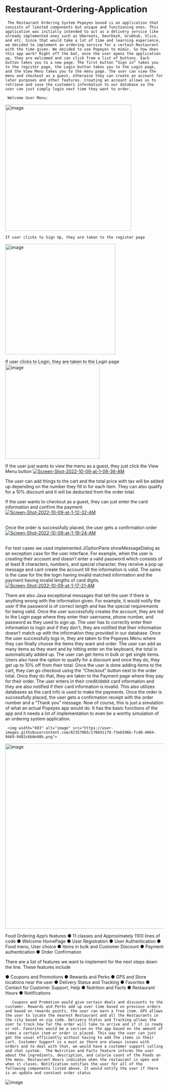 # Restaurant-Ordering-Application

     The Restaurant Ordering System Popeyes based is an application that consists of limited components but unique and functioning ones. This application was initially intended to act as a delivery service like already implemented ones such as Ubereats, DoorDash, Grubhub, Slice, and etc. Since that would take a lot of time and learning experience, we decided to implement an ordering service for a certain Restaurant with the time given. We decided to use Popeyes to mimic. So how does this app work? Right off the bat, once the user opens the application up, they are welcomed and can click from a list of buttons. Each button takes you to a new page. The first button “Sign in” takes you to the register page, the Login button takes you to the Login page, and the View Menu takes you to the menu page. The user can view the menu and checkout as a guest, otherwise they can create an account for later purposes and other features. Creating an account allows us to retrieve and save the customers information to our database so the user can just simply login next time they want to order.
     
     Welcome User Menu:
  <img width="400" alt="image" src="https://user-images.githubusercontent.com/82357065/194375607-442c029d-1a69-4357-bb41-5939ed3f0d28.png">
  
    If user clicks to Sign Up, they are taken to the register page
<img width="350" alt="image" src="https://i.postimg.cc/Nj6c2dWG/Screen-Shot-2022-10-06-at-1-10-34-PM.png">

   If user clicks to Login, they are taken to the Login page
   <img width="300" alt="image" src="https://i.postimg.cc/66fbZDQm/Screen-Shot-2022-10-06-at-2-54-02-PM.png">
 
 If the user just wants to view the menu as a guest, they just click the View Menu button
 <a href='https://postimg.cc/4HJyGSFz' target='_blank'><img src='https://i.postimg.cc/nrmD484w/Screen-Shot-2022-10-09-at-1-08-36-AM.png' border='0' alt='Screen-Shot-2022-10-09-at-1-08-36-AM'/></a>
 
 The user can add things to the cart and the total price with tax will be added up depending on the number they fill in for each item. They can also qualify for a 10% discount and it will be deducted from the order total.
 
 If the user wants to checkout as a guest, they can just enter the card information and confirm the payment
<a href='https://postimg.cc/vch94WrY' target='_blank'><img src='https://i.postimg.cc/SxFGtdjM/Screen-Shot-2022-10-09-at-1-12-32-AM.png' border='0' alt='Screen-Shot-2022-10-09-at-1-12-32-AM'/></a><br /></a><br />

Once the order is successfully placed, the user gets a confirmation order
<a href='https://postimages.org/' target='_blank'><img src='https://i.postimg.cc/4dYgFsFw/Screen-Shot-2022-10-09-at-1-19-24-AM.png' border='0' alt='Screen-Shot-2022-10-09-at-1-19-24-AM'/></a><br /></a><br />

For test cases we used implemented JOptionPane.showMessageDialog as an exception case for the user interface.
For example, when the user is creating their account and doesn’t enter a valid password which consists of at least 8 characters, numbers, and special character, they receive a pop up message and cant create the account till the information is valid. The same is the case for the the login having invalid matched information and the payment having invalid lengths of card digits.
<a href='https://postimg.cc/bGmpbw62' target='_blank'><img src='https://i.postimg.cc/G2C2WBGz/Screen-Shot-2022-10-09-at-1-17-21-AM.png' border='0' alt='Screen-Shot-2022-10-09-at-1-17-21-AM'/></a>

  There are also Java exceptional messages that tell the user if there is anything wrong with the information given. For example, it would notify the user if the password is of correct length and has the special requirements for being valid. Once the user successfully creates the account, they are led to the Login page where they enter their username, phone number, and password as they used to sign up. The user has to correctly enter their information to login and if they don't, they are notified that their information doesn’t match up with the information they provided in our database. Once the user successfully logs in, they are taken to the Popeyes Menu where they can finally choose the items they want and order. The user can add as many items as they want and by hitting enter on the keyboard, the total is automatically added up. The user can get items in bulk or get single items. Users also have the option to qualify for a discount and once they do, they get up to 10% off from their total. Once the user is done adding items to the cart, they can go checkout using the “Checkout” button next to the order total. Once they do that, they are taken to the Payment page where they pay for their order. The user enters in their credit/debit card information and they are also notified if their card information is invalid. This also utilizes databases as the card info is used to make the payments. Once the order is successfully placed, the user gets a confirmation receipt with the order number and a “Thank you” message. Now of course, this is just a simulation of what an actual Popeyes app would do. It has the basic functions of the app and it needs a lot of implementation to even be a worthy simulation of an ordering system application. 
     
     <img width="603" alt="image" src="https://user-images.githubusercontent.com/82357065/170841179-73eb596b-fcd0-4064-9469-9402c6b8e98b.png">
<img width="587" alt="image" src="https://user-images.githubusercontent.com/82357065/170841186-0217e703-fef5-4511-be72-a58e17af0f3c.png">


Food Ordering App’s features
●	11 classes and Approximately 1100 lines of code
●	Welcome HomePage
●	User Registration 
●	User Authentication
●	Food menu, User choice
●	Items in bulk and Customer Discount
●	Payment authentication
●	Order Confirmation

There are a list of features we want to implement for the next steps down the line.
These features include

●	Coupons and Promotions
●	Rewards and Perks
●	GPS and Store locations near the user
●	Delivery Status and Tracking
●	Favorites
●	Contact for Customer Support, Help
●	Nutrition and Facts
●	Restaurant Hours
●	Notifications

       Coupons and Promotion would give certain deals and discounts to the customer. Rewards and Perks add up over time based on previous orders and based on rewards points, the user can earn a free item. GPS allows the user to locate the nearest Restaurant and all the Restaurants in the city based on zip code. Delivery Status and Tracking allows the user to track how far the order will take to arrive and if it is ready or not. Favorites would be a section on the app based on the amount of times a certain item or order is placed. This way the user can just get the usual efficiently without having to add the items in their cart. Customer Support is a must as there are always issues with orders and to deal with that, we would have a customer support calling and chat system.  The Nutrition and Facts feature informs the user about the ingredients, description, and calorie count of the Foods on the menu. Restaurant Hours indicates when the restaurant is open and when it closes. Notification notifies the user for all of the following components listed above. It would notify the user if there is an update and constant order status




 

![image](https://user-images.githubusercontent.com/82357065/170841077-3937652b-cd9d-422c-9be5-751d426e0251.png)
